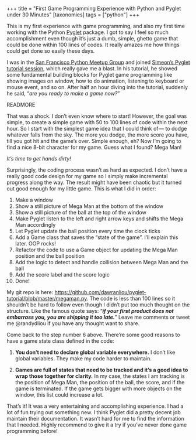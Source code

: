 +++
title = "First Game Programming Experience with Python and Pyglet under 30 Minutes"
[taxonomies]
tags = ["python"]
+++

This is my first experience with game programming,
and also my first time working with the
Python [Pyglet](https://bitbucket.org/pyglet/pyglet/wiki/Home) package.
I got to say I feel so much accomplishment even though it’s just a dumb,
simple, ghetto game that could be done within 100 lines of codes.
It really amazes me how things could get done so easily these days.

<!-- more -->

I was in the [San Francisco Python Meetup Group](http://www.meetup.com/sfpython/)
and joined
[Simeon’s Pyglet tutorial session](http://simeonfranklin.com/talk/pyglet/slides.html),
which really gave me a blast.
In his tutorial, he showed some fundamental building blocks for
Pyglet game programming like showing images on window, how to do animation,
listening to keyboard or mouse event, and so on.
After half an hour diving into the tutorial, suddenly he said,
“_are you ready to make a game now?_”

READMORE

That was a shock. I don’t even know where to start!
However, the goal was simple, to create a simple game with
50 to 100 lines of code within the next hour.
So I start with the simplest game idea that I could think of —
to dodge whatever falls from the sky.
The more you dodge, the more score you have,
till you got hit and the game’s over.
Simple enough, eh?
Now I’m going to find a nice 8-bit character for my game.
Guess what I found? Mega Man!

_It’s time to get hands dirty!_

Surprisingly, the coding process wasn’t as hard as expected.
I don’t have a really good code design for my game so
I simply make incremental progress along the way.
The result might have been chaotic but it turned out
good enough for my little game. This is what I did in order:

1. Make a window
2. Show a still picture of Mega Man at the bottom of the window
3. Show a still picture of the ball at the top of the window
4. Make Pyglet listen to the left and right arrow keys and shifts the Mega Man accordingly
5. Let Pyglet update the ball position every time the clock ticks
6. Add a Game class that saves the “state of the game”. I’ll explain this later. OOP rocks!
7. Refactor the code to use a Game object for updating the Mega Man position and the ball position
8. Add the logic to detect and handle collision between Mega Man and the ball
9. Add the score label and the score logic
10. Done!

My git repo is here: https://github.com/dawranliou/pyglet-tutorial/blob/master/megaman.py.
The code is less than 100 lines so it shouldn’t be hard to
follow even though I didn’t put too much thought on the structure.
Like the famous quote says: “___if your first product does not embarrass you,
you are shipping it too late.___”
Leave me comments or tweet me @randydliou if you have any thought want to share.

Come back to the step number 6 above.
There’re some good reasons to have a game state class defined in the code:

1. __You don’t need to declare global variable everywhere.__
I don’t like global variables. They make my code harder to maintain.

2. __Games are full of states that need to be tracked and
it’s a good idea to wrap those together for clarity.__
In my case, the states I am tracking is the position of Mega Man,
the position of the ball, the score, and if the game is terminated.
If the game gets bigger with more objects on the window, this list could increase a lot.

That’s it! It was a very entertaining and accomplishing experience. I had a lot of fun trying out something new. I think Pyglet did a pretty decent job maintain their documentation. It wasn’t hard for me to find the information that I needed. Highly recommend to give it a try if you’ve never done game programming before!
